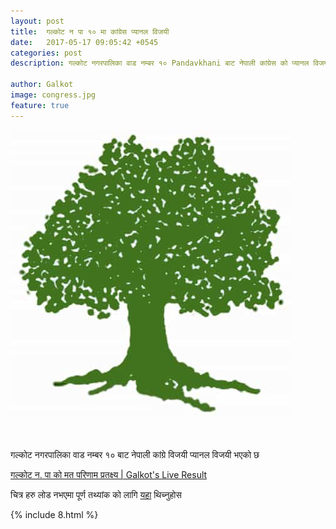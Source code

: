 ```yaml
---
layout: post
title:  गल्कोट न पा १० मा कांग्रेस प्यानल विजयी 
date:   2017-05-17 09:05:42 +0545
categories: post
description: गल्कोट नगरपालिका वाड नम्बर १० Pandavkhani बाट नेपाली कांग्रेस को प्यानल विजयी भएको छ  ...| Galkot Municipality News, Khabar, Information, Election, Local

author: Galkot
image: congress.jpg
feature: true
---
```


<img src="congress.jpg" alt="sd">
<br>


<br><br>
गल्कोट नगरपालिका वाड नम्बर १० बाट नेपाली कांग्रे विजयी प्यानल विजयी भएको छ 

<a href="/election"> गल्कोट न. पा को मत परिणाम प्रतक्ष्य | Galkot's Live Result</a>

चित्र हरु लोड नभएमा पूर्ण तथ्यांक को लागि <a href="/election">यहा</a> थिच्नुहोस  

{% include 8.html %}

<br>

